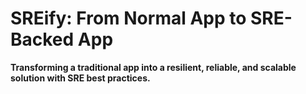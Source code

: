 # SREify: From Normal App to SRE-Backed App

**Transforming a traditional app into a resilient, reliable, and scalable solution with SRE best practices.**
